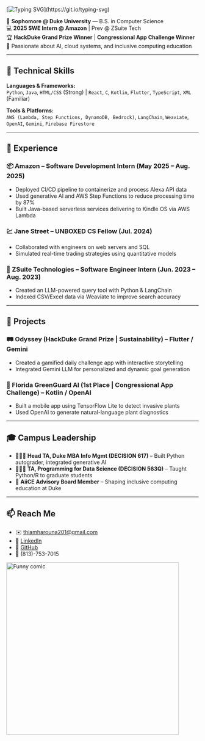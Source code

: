 [![Typing SVG](https://readme-typing-svg.demolab.com/?duration=2000&pause=1000&width=600&lines=I'm+Harouna+Thiam.;+How+can+I+help+you?)](https://git.io/typing-svg)

📍 **Sophomore @ Duke University** — B.S. in Computer Science  
💻 **2025 SWE Intern @ Amazon** | Prev @ ZSuite Tech  
🏆 **HackDuke Grand Prize Winner** | **Congressional App Challenge Winner**  
🌱 Passionate about AI, cloud systems, and inclusive computing education

---

## 🔧 Technical Skills

**Languages & Frameworks:**  
`Python`, `Java`, `HTML/CSS` (Strong) | `React`, `C`, `Kotlin`, `Flutter`, `TypeScript`, `XML` (Familiar)

**Tools & Platforms:**  
`AWS (Lambda, Step Functions, DynamoDB, Bedrock)`, `LangChain`, `Weaviate`, `OpenAI`, `Gemini`, `Firebase Firestore`

---

## 💼 Experience

### 📦 Amazon – Software Development Intern (May 2025 – Aug. 2025)  
- Deployed CI/CD pipeline to containerize and process Alexa API data  
- Used generative AI and AWS Step Functions to reduce processing time by 87%  
- Built Java-based serverless services delivering to Kindle OS via AWS Lambda  

### 💹 Jane Street – UNBOXED CS Fellow (Jul. 2024)  
- Collaborated with engineers on web servers and SQL  
- Simulated real-time trading strategies using quantitative models  

### 🧠 ZSuite Technologies – Software Engineer Intern (Jun. 2023 – Aug. 2023)  
- Created an LLM-powered query tool with Python & LangChain  
- Indexed CSV/Excel data via Weaviate to improve search accuracy  

---

## 🚀 Projects

### 🛤 Odyssey (HackDuke Grand Prize | Sustainability) – Flutter / Gemini  
- Created a gamified daily challenge app with interactive storytelling  
- Integrated Gemini LLM for personalized and dynamic goal generation  

### 🌿 Florida GreenGuard AI (1st Place | Congressional App Challenge) – Kotlin / OpenAI  
- Built a mobile app using TensorFlow Lite to detect invasive plants  
- Used OpenAI to generate natural-language plant diagnostics  

---

## 🎓 Campus Leadership

- 🧑🏽‍🏫 **Head TA, Duke MBA Info Mgmt (DECISION 617)** – Built Python autograder, integrated generative AI  
- 👨🏾‍🏫 **TA, Programming for Data Science (DECISION 563Q)** – Taught Python/R to graduate students  
- 🧩 **AiiCE Advisory Board Member** – Shaping inclusive computing education at Duke  

---

## 📫 Reach Me

- ✉️ thiamharouna201@gmail.com  
- 🔗 [LinkedIn](https://linkedin.com/in/harounathiam)  
- 🧠 [GitHub](https://github.com/harounat201)  
- 📱 (813)-753-7015



<img width="452" alt="Funny comic" src="https://cdn-media-1.freecodecamp.org/images/1*zkeySR69oPO-PlQ5_dZ_0g.png">

<!--
**harounathiam2005/harounathiam2005** is a ✨ _special_ ✨ repository because its `README.md` (this file) appears on your GitHub profile.

Here are some ideas to get you started:

- 🔭 I’m currently working on ...
- 🌱 I’m currently learning ...
- 👯 I’m looking to collaborate on ...
- 🤔 I’m looking for help with ...
- 💬 Ask me about ...
- 📫 How to reach me: ...
- 😄 Pronouns: ...
- ⚡ Fun fact: ...
-->
